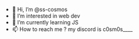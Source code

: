 - 👋 Hi, I’m @ss-cosmos
- 👀 I’m interested in web dev 
- 🌱 I’m currently learning JS
- 📫 How to reach me ? my discord is c0sm0s____
